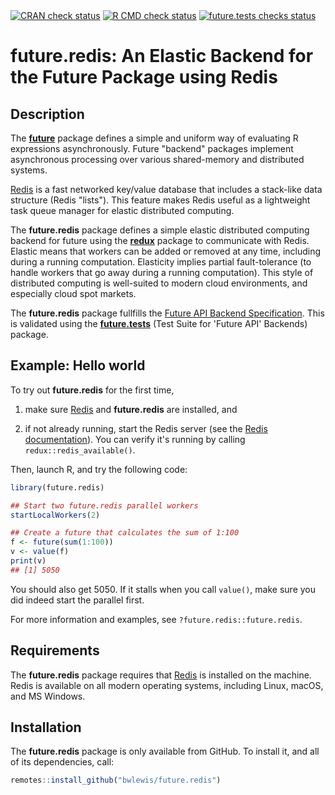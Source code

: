 <div id="badges"><!-- pkgdown markup -->
<a href="https://CRAN.R-project.org/web/checks/check_results_future.redis.html"><img border="0" src="https://www.r-pkg.org/badges/version/future.redis" alt="CRAN check status"/></a>
<a href="https://github.com/HenrikBengtsson/future.redis/actions?query=workflow%3AR-CMD-check"><img border="0" src="https://github.com/HenrikBengtsson/future.redis/actions/workflows/R-CMD-check.yaml/badge.svg?branch=develop" alt="R CMD check status"/></a>
<a href="https://github.com/HenrikBengtsson/future.redis/actions?query=workflow%3Afuture_tests"><img border="0" src="https://github.com/HenrikBengtsson/future.redis/actions/workflows/future_tests.yaml/badge.svg?branch=develop" alt="future.tests checks status"/></a>
</div>


# future.redis: An Elastic Backend for the Future Package using Redis

## Description

The **[future]** package defines a simple and uniform way of
evaluating R expressions asynchronously. Future "backend" packages
implement asynchronous processing over various shared-memory and
distributed systems.

[Redis] is a fast networked key/value database that includes a
stack-like data structure (Redis "lists").  This feature makes Redis
useful as a lightweight task queue manager for elastic distributed
computing.

The **future.redis** package defines a simple elastic distributed
computing backend for future using the **[redux]** package to
communicate with Redis. Elastic means that workers can be added or
removed at any time, including during a running
computation. Elasticity implies partial fault-tolerance (to handle
workers that go away during a running computation). This style of
distributed computing is well-suited to modern cloud environments, and
especially cloud spot markets.

The **future.redis** package fullfills the [Future API Backend
Specification].  This is validated using the **[future.tests]** (Test
Suite for 'Future API' Backends) package.


## Example: Hello world

To try out **future.redis** for the first time,

1. make sure [Redis] and **future.redis** are installed, and

2. if not already running, start the Redis server (see the [Redis
   documentation]).  You can verify it's running by calling
   `redux::redis_available()`.

Then, launch R, and try the following code:

```r
library(future.redis)

## Start two future.redis parallel workers
startLocalWorkers(2)

## Create a future that calculates the sum of 1:100
f <- future(sum(1:100))
v <- value(f)
print(v)
## [1] 5050
```

You should also get 5050.  If it stalls when you call `value()`, make
sure you did indeed start the parallel first.

For more information and examples, see `?future.redis::future.redis`.


## Requirements

The **future.redis** package requires that [Redis] is installed on the
machine.  Redis is available on all modern operating systems,
including Linux, macOS, and MS Windows.
   

## Installation

The **future.redis** package is only available from GitHub. To install
it, and all of its dependencies, call:

```r
remotes::install_github("bwlewis/future.redis")
```


[future]: https://cran.r-project.org/package=future
[future.tests]: https://cran.r-project.org/package=future.tests
[Future API Backend Specification]: https://future.futureverse.org/articles/future-6-future-api-backend-specification.html
[redux]: https://cran.r-project.org/package=redux
[Redis]: https://redis.io
[Redis documentation]: https://redis.io/docs/
